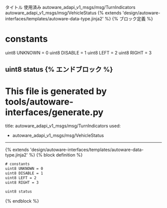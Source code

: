 タイトル	使用済み
autoware_adapi_v1_msgs/msg/TurnIndicators
autoware_adapi_v1_msgs/msg/VehicleStatus
{% extends 'design/autoware-interfaces/templates/autoware-data-type.jinja2' %} {% ブロック定義 %}

# constants
uint8 UNKNOWN = 0
uint8 DISABLE = 1
uint8 LEFT = 2
uint8 RIGHT = 3

uint8 status
{% エンドブロック %}
---
# This file is generated by tools/autoware-interfaces/generate.py
title: autoware_adapi_v1_msgs/msg/TurnIndicators
used:
  - autoware_adapi_v1_msgs/msg/VehicleStatus
---

{% extends 'design/autoware-interfaces/templates/autoware-data-type.jinja2' %}
{% block definition %}

```txt
# constants
uint8 UNKNOWN = 0
uint8 DISABLE = 1
uint8 LEFT = 2
uint8 RIGHT = 3

uint8 status
```

{% endblock %}
